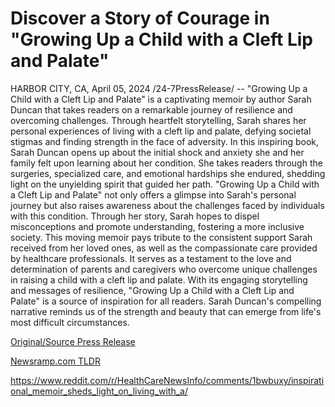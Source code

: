 # Discover a Story of Courage in "Growing Up a Child with a Cleft Lip and Palate"

HARBOR CITY, CA, April 05, 2024 /24-7PressRelease/ -- "Growing Up a Child with a Cleft Lip and Palate" is a captivating memoir by author Sarah Duncan that takes readers on a remarkable journey of resilience and overcoming challenges. Through heartfelt storytelling, Sarah shares her personal experiences of living with a cleft lip and palate, defying societal stigmas and finding strength in the face of adversity.  In this inspiring book, Sarah Duncan opens up about the initial shock and anxiety she and her family felt upon learning about her condition. She takes readers through the surgeries, specialized care, and emotional hardships she endured, shedding light on the unyielding spirit that guided her path. "Growing Up a Child with a Cleft Lip and Palate" not only offers a glimpse into Sarah's personal journey but also raises awareness about the challenges faced by individuals with this condition. Through her story, Sarah hopes to dispel misconceptions and promote understanding, fostering a more inclusive society.  This moving memoir pays tribute to the consistent support Sarah received from her loved ones, as well as the compassionate care provided by healthcare professionals. It serves as a testament to the love and determination of parents and caregivers who overcome unique challenges in raising a child with a cleft lip and palate.  With its engaging storytelling and messages of resilience, "Growing Up a Child with a Cleft Lip and Palate" is a source of inspiration for all readers. Sarah Duncan's compelling narrative reminds us of the strength and beauty that can emerge from life's most difficult circumstances. 

[Original/Source Press Release](https://www.24-7pressrelease.com/press-release/509849/discover-a-story-of-courage-in-growing-up-a-child-with-a-cleft-lip-and-palate)
                    

[Newsramp.com TLDR](None) 

https://www.reddit.com/r/HealthCareNewsInfo/comments/1bwbuxy/inspirational_memoir_sheds_light_on_living_with_a/
